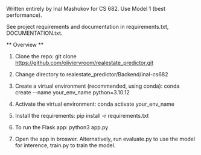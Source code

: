 Written entirely by Inal Mashukov for CS 682.
Use Model 1 (best performance).

See project requirements and documentation in requirements.txt, DOCUMENTATION.txt.


** Overview **

1. Clone the repo:
git clone https://github.com/oliviervroom/realestate_predictor.git

2. Change directory to realestate_predictor/Backend/inal-cs682

3. Create a virtual environment (recommended, using conda):
conda create --name your_env_name python=3.10.12

4. Activate the virtual environment:
 conda activate your_env_name

5. Install the requirements:
pip install -r requirements.txt

6. To run the Flask app:
python3 app.py

7. Open the app in broswer. Alternatively, run evaluate.py to use the model for interence, train.py to train the model.
